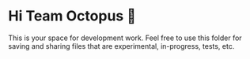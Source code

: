 # Hi Team Octopus :octopus:

This is your space for development work. Feel free to use this folder for saving and sharing files that are experimental, in-progress, tests, etc.
